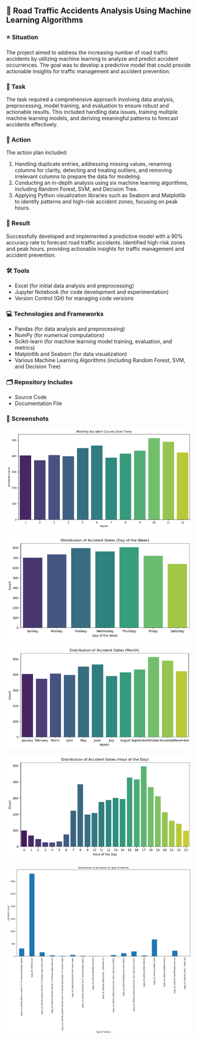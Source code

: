 ##  🚦 Road Traffic Accidents Analysis Using Machine Learning Algorithms

### ⭐ Situation
The project aimed to address the increasing number of road traffic accidents by utilizing machine learning to analyze and predict accident occurrences. The goal was to develop a predictive model that could provide actionable insights for traffic management and accident prevention.

### 🎯 Task
The task required a comprehensive approach involving data analysis, preprocessing, model training, and evaluation to ensure robust and actionable results. This included handling data issues, training multiple machine learning models, and deriving meaningful patterns to forecast accidents effectively.

### 🔧 Action
The action plan included:
1. Handling duplicate entries, addressing missing values, renaming columns for clarity, detecting and treating outliers, and removing irrelevant columns to prepare the data for modeling.
2. Conducting an in-depth analysis using six machine learning algorithms, including Random Forest, SVM, and Decision Tree.
3. Applying Python visualization libraries such as Seaborn and Matplotlib to identify patterns and high-risk accident zones, focusing on peak hours.

### 🎉 Result
Successfully developed and implemented a predictive model with a 90% accuracy rate to forecast road traffic accidents. Identified high-risk zones and peak hours, providing actionable insights for traffic management and accident prevention.

### 🛠️ Tools
- Excel (for initial data analysis and preprocessing)
- Jupyter Notebook (for code development and experimentation)
- Version Control (Git) for managing code versions

### 💻 Technologies and Frameworks
- Pandas (for data analysis and preprocessing)
- NumPy (for numerical computations)
- Scikit-learn (for machine learning model training, evaluation, and metrics)
- Matplotlib and Seaborn (for data visualization)
- Various Machine Learning Algorithms (including Random Forest, SVM, and Decision Tree)

### 🗂️ Repository Includes
- Source Code
- Documentation File

### 📸  Screenshots

![image](Screenshots/img2.png)
<br><br>
![image](Screenshots/img3.png)
<br><br>
![image](Screenshots/img4.png)
<br><br>
![image](Screenshots/img5.png)
<br><br>
![image](Screenshots/img6.png)
<br><br>
